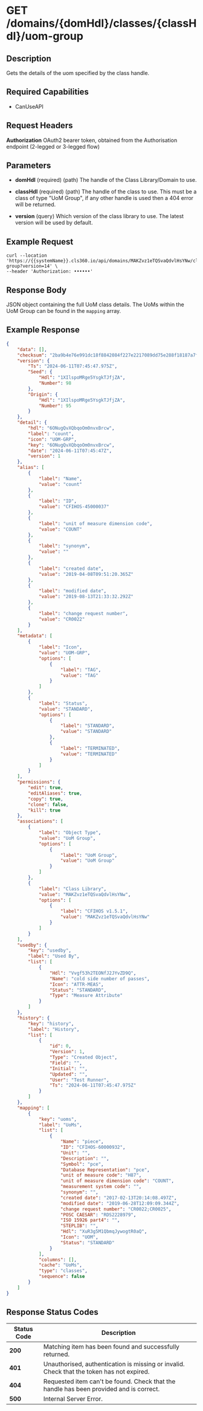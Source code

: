 # GET /domains/{domHdl}/classes/{classHdl}/uom-group

## Description
Gets the details of the uom specified by the class handle.

## Required Capabilities
* CanUseAPI

## Request Headers

**Authorization** OAuth2 bearer token, obtained from the Authorisation endpoint (2-legged or 3-legged flow)

## Parameters
* **domHdl** (required) (path) The handle of the Class Library/Domain to use.

* **classHdl** (required) (path) The handle of the class to use. This must be a class of type "UoM Group", if any other handle is used then a 404 error will be returned.

* **version** (query) Which version of the class library to use. The latest version will be used by default.


## Example Request
```
curl --location 'https://{{systemName}}.cls360.io/api/domains/MAKZvz1eTQSvaQdvlHsYNw/classes/6ONugQvXQbqoOm0nvxBrcw/uom-group?version=14' \
--header 'Authorization: ••••••'
```

## Response Body
JSON object containing the full UoM class details. The UoMs within the UoM Group can be found in the `mapping` array.

## Example Response
``` JSON
{
    "data": [],
    "checksum": "2ba9b4e76e991dc18f8842084f227e2217089dd75e288f18187a7f35bda7ce22",
    "version": {
        "Ts": "2024-06-11T07:45:47.975Z",
        "Seed": {
            "Hdl": "1XIlspoMRge5YsgkTJfjZA",
            "Number": 98
        },
        "Origin": {
            "Hdl": "1XIlspoMRge5YsgkTJfjZA",
            "Number": 95
        }
    },
    "detail": {
        "hdl": "6ONugQvXQbqoOm0nvxBrcw",
        "label": "count",
        "icon": "UOM-GRP",
        "key": "6ONugQvXQbqoOm0nvxBrcw",
        "date": "2024-06-11T07:45:47Z",
        "version": 1
    },
    "alias": [
        {
            "label": "Name",
            "value": "count"
        },
        {
            "label": "ID",
            "value": "CFIHOS-45000037"
        },
        {
            "label": "unit of measure dimension code",
            "value": "COUNT"
        },
        {
            "label": "synonym",
            "value": ""
        },
        {
            "label": "created date",
            "value": "2019-04-08T09:51:20.365Z"
        },
        {
            "label": "modified date",
            "value": "2019-08-13T21:33:32.292Z"
        },
        {
            "label": "change request number",
            "value": "CR0022"
        }
    ],
    "metadata": [
        {
            "label": "Icon",
            "value": "UOM-GRP",
            "options": [
                {
                    "label": "TAG",
                    "value": "TAG"
                }
            ]
        },
        {
            "label": "Status",
            "value": "STANDARD",
            "options": [
                {
                    "label": "STANDARD",
                    "value": "STANDARD"
                },
                {
                    "label": "TERMINATED",
                    "value": "TERMINATED"
                }
            ]
        }
    ],
    "permissions": {
        "edit": true,
        "editAliases": true,
        "copy": true,
        "clone": false,
        "kill": true
    },
    "associations": [
        {
            "label": "Object Type",
            "value": "UoM Group",
            "options": [
                {
                    "label": "UoM Group",
                    "value": "UoM Group"
                }
            ]
        },
        {
            "label": "Class Library",
            "value": "MAKZvz1eTQSvaQdvlHsYNw",
            "options": [
                {
                    "label": "CFIHOS v1.5.1",
                    "value": "MAKZvz1eTQSvaQdvlHsYNw"
                }
            ]
        }
    ],
    "usedby": {
        "key": "usedby",
        "label": "Used By",
        "list": [
            {
                "Hdl": "Vvgf53h2TEONfJ2JYvZD9Q",
                "Name": "cold side number of passes",
                "Icon": "ATTR-MEAS",
                "Status": "STANDARD",
                "Type": "Measure Attribute"
            }
        ]
    },
    "history": {
        "key": "history",
        "label": "History",
        "list": [
            {
                "id": 0,
                "Version": 1,
                "Type": "Created Object",
                "Field": "",
                "Initial": "",
                "Updated": "",
                "User": "Test Runner",
                "Ts": "2024-06-11T07:45:47.975Z"
            }
        ]
    },
    "mapping": [
        {
            "key": "uoms",
            "label": "UoMs",
            "list": [
                {
                    "Name": "piece",
                    "ID": "CFIHOS-60000932",
                    "Unit": "",
                    "Description": "",
                    "Symbol": "pce",
                    "Database Representation": "pce",
                    "unit of measure code": "H87",
                    "unit of measure dimension code": "COUNT",
                    "measurement system code": "",
                    "synonym": "",
                    "created date": "2017-02-13T20:14:08.497Z",
                    "modified date": "2019-06-28T12:09:09.344Z",
                    "change request number": "CR0022;CR0025",
                    "POSC CAESAR": "RDS2228979",
                    "ISO 15926 part4": "",
                    "STEPLIB": "",
                    "Hdl": "XuR3g5M1QbmqJywogtR0aQ",
                    "Icon": "UOM",
                    "Status": "STANDARD"
                }
            ],
            "columns": [],
            "cache": "UoMs",
            "type": "classes",
            "sequence": false
        }
    ]
}
```

## Response Status Codes
| Status Code | Description |
| -------- | ------- |
|**200** |Matching item has been found and successfully returned.|
|**401** |Unauthorised, authentication is missing or invalid. Check that the token has not expired.|
|**404** |Requested item can't be found. Check that the handle has been provided and is correct.|
|**500** |Internal Server Error.|


